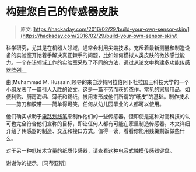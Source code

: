 # 构建您自己的传感器皮肤

> 原文:[https://hackaday.com/2016/02/29/build-your-own-sensor-skin/](https://hackaday.com/2016/02/29/build-your-own-sensor-skin/)

科学研究，尤其是在机器人领域，通常会利用尖端技术。充斥着最新测量和制造设备的实验室开始着手解决真正棘手的问题，比如如何模拟人类皮肤的微妙感觉能力。一个在该领域工作的实验室采取了不同的方法，通过从论文中构建[多功能传感器阵列。](http://onlinelibrary.wiley.com/enhanced/doi/10.1002/admt.201600004/)

由[Muhammad M. Hussain]领导的来自沙特阿拉伯阿卜杜拉国王科技大学的一个小组发表了一篇引人入胜的论文，这是一篇不劳而获的杰作。常见的家居用品，如便利贴、厨房海绵、薄纸和锡纸，被用来形成他们所谓的“纸皮”的基础。制作技术——剪刀和胶带——简单得可笑，任何从幼儿园毕业的人都可以使用。

他们确实求助于[电路划线笔](http://www.circuitscribe.com/)来制作他们的一些传感器，但即使是这种对高科技的认可也完全符合他们宣称的目标，即让任何人都有可能在家里制造传感器。本文详细介绍了传感器的制造、交互和接口方式。值得一读，看看你能用残羹剩饭做些什么。

对于另一种低技术含量的纸质传感器，请查看[这种电容式触摸传感器键盘](http://hackaday.com/2015/11/30/conjuring-capacitive-touch-sensors-from-paper-and-aluminum-foil/)。

谢谢你的提示，[马蒂亚斯]